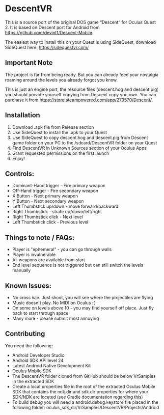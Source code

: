 DescentVR
==========
This is a source port of the original DOS game “Descent” for Oculus Quest 2. It is based on Descent port for Android from https://github.com/devint1/Descent-Mobile.

The easiest way to install this on your Quest is using SideQuest, download SideQuest here:
https://sidequestvr.com/

Important Note
---------------
The project is far from being ready. But you can already feed your nostalgia roaming around the levels you already forgot you know. 

This is just an engine port, the resource files (descent.hog and descent.pig) you should provide yourself copying from Descent copy you own. 
You can purchase it from https://store.steampowered.com/app/273570/Descent/.

Installation
------------
1. Download .apk file from Release section
2. Use SideQuest to install the .apk to your Quest
3. Use SideQuest to copy descent.hog and descent.pig from Descent game folder on your PC to the /sdcard/DescentVR folder on your Quest
4. Find DescentVR in Unknown Sources section of your Oculus Apps
5. Grant requested permissions on the first launch
6. Enjoy!

Controls:
---------
* Dominant-Hand trigger - Fire primary weapon
* Off-Hand trigger - Fire secondary weapon
* X Button - Next primary weapon
* Y Button - Next secondary weapon
* Left Thumbstick up/down - move forward/backward
* Right Thumbstick - strafe up/down/left/right
* Right Thumbstick click - Next level
* Left Thumbstick click - Previous level

Things to note / FAQs:
----------------------
* Player is "ephemeral" - you can go through walls
* Player is invulnerable
* All weapons are available from start
* End level sequence is not triggered but can still switch the levels manually

Known Issues:
-------------
* No cross hair. Just shoot, you will see where the projectiles are flying
* Music doesn't play. No MIDI on Oculus :(
* On some on levels above 10 - you may find yourself off place. Just fly back to start through space
* Many more - please submit most annoying

Contributing
------------
You need the following:

* Android Developer Studio
* Android SDK API level 24
* Latest Android Native Development Kit
* Oculus Mobile SDK
* The DescentVR folder cloned from GitHub should be below VrSamples in the extracted SDK
* Create a local.properties file in the root of the extracted Oculus Mobile SDK that contains the ndk.dir and sdk.dir properties for where your SDK/NDK are located (see Gradle documentation regarding this)
* To build debug you will need a android.debug.keystore file placed in the following folder: oculus_sdk_dir/VrSamples/DescentVR/Projects/Android